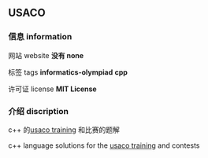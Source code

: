 ## USACO

### 信息 information

网站 website **没有 none**

标签 tags **informatics-olympiad** **cpp**

许可证 license **MIT License**

### 介绍 discription 

c++ 的[usaco training](https://train.usaco.org/) 和比赛的题解

c++ language solutions for the [usaco training](https://train.usaco.org/) and contests
